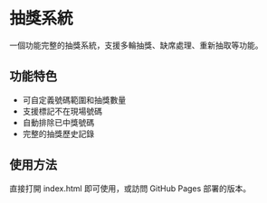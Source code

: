 # 抽獎系統

一個功能完整的抽獎系統，支援多輪抽獎、缺席處理、重新抽取等功能。

## 功能特色
- 可自定義號碼範圍和抽獎數量
- 支援標記不在現場號碼
- 自動排除已中獎號碼
- 完整的抽獎歷史記錄

## 使用方法
直接打開 index.html 即可使用，或訪問 GitHub Pages 部署的版本。